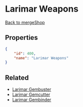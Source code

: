 # Larimar Weapons

<no description available>

[Back to mergeShop](../merge-shops.md)

## Properties

```json
{
    "id": 400,
    "name": "Larimar Weapons"
}
```

## Related

- [Larimar Gembuster](../items/21674-larimar-gembuster.md)
- [Larimar Gemcutter](../items/21675-larimar-gemcutter.md)
- [Larimar Gembinder](../items/21676-larimar-gembinder.md)

